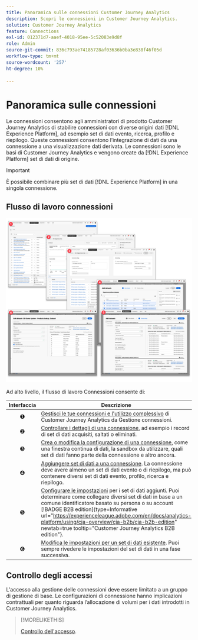 ```yaml
---
title: Panoramica sulle connessioni Customer Journey Analytics
description: Scopri le connessioni in Customer Journey Analytics.
solution: Customer Journey Analytics
feature: Connections
exl-id: 012371d7-aaef-4018-95ee-5c52083e9d8f
role: Admin
source-git-commit: 836c793ae74185728af03636b0ba3e838f46f05d
workflow-type: tm+mt
source-wordcount: '257'
ht-degree: 10%

---
```


# Panoramica sulle connessioni

Le connessioni consentono agli amministratori di prodotto Customer Journey Analytics di stabilire connessioni con diverse origini dati [!DNL  Experience Platform], ad esempio set di dati evento, ricerca, profilo e riepilogo. Queste connessioni consentono l’integrazione di dati da una connessione a una visualizzazione dati derivata. Le connessioni sono le basi di Customer Journey Analytics e vengono create da [!DNL Experience Platform] set di dati di origine.

>[!IMPORTANT]
>
>È possibile combinare più set di dati [!DNL Experience Platform] in una singola connessione.


## Flusso di lavoro connessioni

![Flusso di lavoro connessioni](assets/connection-workflow.png)

<!-- Outdated interface 

>[!BEGINSHADEBOX]

See ![VideoCheckedOut](/help/assets/icons/VideoCheckedOut.svg) [Configuring connections](https://video.tv.adobe.com/v/35111/?quality=12&learn=on){target="_blank"} for a demo video.

>[!ENDSHADEBOX]

-->

Ad alto livello, il flusso di lavoro Connessioni consente di:

| Interfaccia | Descrizione |
|:---:|---|
| ➊  | [Gestisci le tue connessioni e l&#39;utilizzo complessivo](manage-connections.md) di Customer Journey Analytics da Gestione connessioni. |
| ➋  | [Controllare i dettagli di una connessione](manage-connections.md#connection-details), ad esempio i record di set di dati acquisiti, saltati o eliminati. |
| ➌  | [Crea o modifica la configurazione di una connessione](create-connection.md#create-or-edit-a-connection), come una finestra continua di dati, la sandbox da utilizzare, quali set di dati fanno parte della connessione e altro ancora. |
| ➍  | [Aggiungere set di dati a una connessione](create-connection.md#add-datasets). La connessione deve avere almeno un set di dati evento o di riepilogo, ma può contenere diversi set di dati evento, profilo, ricerca e riepilogo. |
| ➎  | [Configurare le impostazioni](create-connection.md#dataset-settings) per i set di dati aggiunti. Puoi determinare come collegare diversi set di dati in base a un comune identificatore basato su persona o su account [!BADGE B2B edition]{type=Informative url="https://experienceleague.adobe.com/en/docs/analytics-platform/using/cja-overview/cja-b2b/cja-b2b-edition" newtab=true tooltip="Customer Journey Analytics B2B edition"}. |
| ➏  | [Modifica le impostazioni per un set di dati esistente](create-connection.md#edit-a-dataset). Puoi sempre rivedere le impostazioni del set di dati in una fase successiva. |



## Controllo degli accessi

L&#39;accesso alla gestione delle connessioni deve essere limitato a un gruppo di gestione di base. Le configurazioni di connessione hanno implicazioni contrattuali per quanto riguarda l’allocazione di volumi per i dati introdotti in Customer Journey Analytics.

>[!MORELIKETHIS]
>
>[Controllo dell&#39;accesso](/help/technotes/access-control.md).

